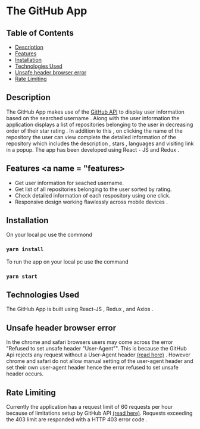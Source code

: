 # The GitHub App

## Table of Contents

- [Description ](#description)
- [Features](#features)
- [Installation](#installation)
- [Technologies Used](#technologies_used)
- [Unsafe header browser error](#unsafe_header)
- [Rate Limiting](#rate_limit)


## Description <a name = "description"></a>
The GitHub App makes use of the <a href = "https://docs.github.com/en/rest" target="_blank" rel="noreferrer" >GitHub API</a> to display user information based on the searched username . Along with the user information the application displays a list of repositories belonging to the user in decreasing order of their star rating . In addition to this , on clicking the name of the repository the user can view complete the detailed information of the repository which includes the description , stars , languages and visiting link in a popup. The app has been developed using React - JS and Redux  .

## Features <a name = "features></a>

- Get user information for seached username.
- Get list of all repositories belonging to the user sorted by rating.
- Check detailed information of each respository using one click.
- Responsive design working flawlessly across mobile devices .
 
## Installation <a name = "installation"></a>
On your local pc use the commond 
 ### `yarn install`
To run the app on your local pc use the command
 ### `yarn start`
 
## Technologies Used  <a name = "technologies_used"></a>
The GitHub App is built using React-JS , Redux , and Axios .
 
## Unsafe header browser error <a name = "unsafe_header"></a>
In the chrome and safari browsers users may come across the error "Refused to set unsafe header "User-Agent"". This is because the GitHub Api rejects any request without a User-Agent header [(read here)](https://docs.github.com/en/rest/overview/resources-in-the-rest-api#user-agent-required) . However chrome and safari do not allow manual setting of the user-agent header and set their own user-agent header hence the error refused to set unsafe header occurs.
 
## Rate Limiting<a name = "rate_limit"></a>
Currently the application has a request limit of 60 requests per hour because of limitations setup by GitHub API [(read here)](https://docs.github.com/en/rest/overview/resources-in-the-rest-api#rate-limiting). Requests exceeding the 403 limit are responded with a HTTP 403 error code .
 
 
 

